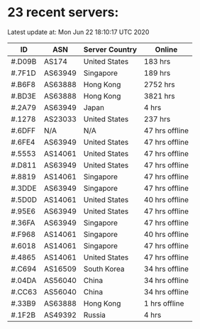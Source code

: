 # 23 recent servers:

Latest update at: Mon Jun 22 18:10:17 UTC 2020

| ID | ASN | Server Country | Online |
| -- | --- | -------------- | ------ |
| #.D09B | AS174 | United States | 183 hrs |
| #.7F1D | AS63949 | Singapore | 189 hrs |
| #.B6F8 | AS63888 | Hong Kong | 2752 hrs |
| #.BD3E | AS63888 | Hong Kong | 3821 hrs |
| #.2A79 | AS63949 | Japan | 4 hrs |
| #.1278 | AS23033 | United States | 237 hrs |
| #.6DFF | N/A | N/A | 47 hrs offline |
| #.6FE4 | AS63949 | United States | 47 hrs offline |
| #.5553 | AS14061 | United States | 47 hrs offline |
| #.D811 | AS63949 | United States | 47 hrs offline |
| #.8819 | AS14061 | Singapore | 47 hrs offline |
| #.3DDE | AS63949 | Singapore | 47 hrs offline |
| #.5D0D | AS14061 | United States | 40 hrs offline |
| #.95E6 | AS63949 | United States | 47 hrs offline |
| #.36FA | AS63949 | Singapore | 47 hrs offline |
| #.F968 | AS14061 | Singapore | 40 hrs offline |
| #.6018 | AS14061 | Singapore | 47 hrs offline |
| #.4865 | AS14061 | United States | 47 hrs offline |
| #.C694 | AS16509 | South Korea | 34 hrs offline |
| #.04DA | AS56040 | China | 34 hrs offline |
| #.CC63 | AS56040 | China | 34 hrs offline |
| #.33B9 | AS63888 | Hong Kong | 1 hrs offline |
| #.1F2B | AS49392 | Russia | 4 hrs |

